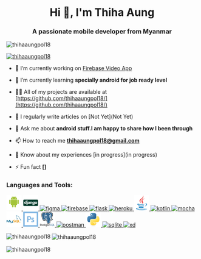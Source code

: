 <h1 align="center">Hi 👋, I'm Thiha Aung</h1>
<h3 align="center">A passionate mobile developer from Myanmar</h3>

<p align="left"> <img src="https://komarev.com/ghpvc/?username=thihaaungpol18&label=Profile%20views&color=0e75b6&style=flat" alt="thihaaungpol18" /> </p>

<p align="left"> <a href="https://github.com/ryo-ma/github-profile-trophy"><img src="https://github-profile-trophy.vercel.app/?username=thihaaungpol18" alt="thihaaungpol18" /></a> </p>

- 🔭 I’m currently working on [Firebase Video App](https://github.com/thihaaungpol18/FirebaseVideo)

- 🌱 I’m currently learning **specially android for job ready level**

- 👨‍💻 All of my projects are available at [https://github.com/thihaaungpol18/](https://github.com/thihaaungpol18/)

- 📝 I regularly write articles on [Not Yet](Not Yet)

- 💬 Ask me about **android stuff.I am happy to share how I been through**

- 📫 How to reach me **thihaaungpol18@gmail.com**

- 📄 Know about my experiences [in progress](in progress)

- ⚡ Fun fact **[]**


<h3 align="left">Languages and Tools:</h3>
<p align="left"> <a href="https://developer.android.com" target="_blank"> <img src="https://raw.githubusercontent.com/devicons/devicon/master/icons/android/android-original-wordmark.svg" alt="android" width="40" height="40"/> </a> <a href="https://www.djangoproject.com/" target="_blank"> <img src="https://raw.githubusercontent.com/devicons/devicon/master/icons/django/django-original.svg" alt="django" width="40" height="40"/> </a> <a href="https://www.figma.com/" target="_blank"> <img src="https://www.vectorlogo.zone/logos/figma/figma-icon.svg" alt="figma" width="40" height="40"/> </a> <a href="https://firebase.google.com/" target="_blank"> <img src="https://www.vectorlogo.zone/logos/firebase/firebase-icon.svg" alt="firebase" width="40" height="40"/> </a> <a href="https://flask.palletsprojects.com/" target="_blank"> <img src="https://www.vectorlogo.zone/logos/pocoo_flask/pocoo_flask-icon.svg" alt="flask" width="40" height="40"/> </a> <a href="https://heroku.com" target="_blank"> <img src="https://www.vectorlogo.zone/logos/heroku/heroku-icon.svg" alt="heroku" width="40" height="40"/> </a> <a href="https://www.java.com" target="_blank"> <img src="https://raw.githubusercontent.com/devicons/devicon/master/icons/java/java-original.svg" alt="java" width="40" height="40"/> </a> <a href="https://kotlinlang.org" target="_blank"> <img src="https://www.vectorlogo.zone/logos/kotlinlang/kotlinlang-icon.svg" alt="kotlin" width="40" height="40"/> </a> <a href="https://mochajs.org" target="_blank"> <img src="https://www.vectorlogo.zone/logos/mochajs/mochajs-icon.svg" alt="mocha" width="40" height="40"/> </a> <a href="https://www.mysql.com/" target="_blank"> <img src="https://raw.githubusercontent.com/devicons/devicon/master/icons/mysql/mysql-original-wordmark.svg" alt="mysql" width="40" height="40"/> </a> <a href="https://www.photoshop.com/en" target="_blank"> <img src="https://raw.githubusercontent.com/devicons/devicon/master/icons/photoshop/photoshop-line.svg" alt="photoshop" width="40" height="40"/> </a> <a href="https://www.postgresql.org" target="_blank"> <img src="https://raw.githubusercontent.com/devicons/devicon/master/icons/postgresql/postgresql-original-wordmark.svg" alt="postgresql" width="40" height="40"/> </a> <a href="https://postman.com" target="_blank"> <img src="https://www.vectorlogo.zone/logos/getpostman/getpostman-icon.svg" alt="postman" width="40" height="40"/> </a> <a href="https://www.python.org" target="_blank"> <img src="https://raw.githubusercontent.com/devicons/devicon/master/icons/python/python-original.svg" alt="python" width="40" height="40"/> </a> <a href="https://www.sqlite.org/" target="_blank"> <img src="https://www.vectorlogo.zone/logos/sqlite/sqlite-icon.svg" alt="sqlite" width="40" height="40"/> </a> <a href="https://www.adobe.com/products/xd.html" target="_blank"> <img src="https://cdn.worldvectorlogo.com/logos/adobe-xd.svg" alt="xd" width="40" height="40"/> </a> </p>

<p><img align="left" src="https://github-readme-stats.vercel.app/api/top-langs?username=thihaaungpol18&show_icons=true&locale=en&layout=compact" alt="thihaaungpol18" /></p>

<p>&nbsp;<img align="center" src="https://github-readme-stats.vercel.app/api?username=thihaaungpol18&show_icons=true&locale=en" alt="thihaaungpol18" /></p>

<p><img align="center" src="https://github-readme-streak-stats.herokuapp.com/?user=thihaaungpol18&" alt="thihaaungpol18" /></p>

